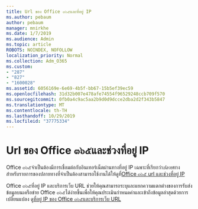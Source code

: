 ```yaml
---
title: Url ของ Office ๓๖๕และที่อยู่ IP
ms.author: pebaum
author: pebaum
manager: mnirkhe
ms.date: 1/7/2019
ms.audience: Admin
ms.topic: article
ROBOTS: NOINDEX, NOFOLLOW
localization_priority: Normal
ms.collection: Adm_O365
ms.custom:
- "287"
- "827"
- "1600028"
ms.assetid: 6056169e-6e69-4b5f-bb67-15b5ef39ec59
ms.openlocfilehash: 31d32b007e478afe74554f96529248ccb709f570
ms.sourcegitcommit: 0fb0a4c9ac5aa2b9d0d9dcce2dba2d2f343b5847
ms.translationtype: MT
ms.contentlocale: th-TH
ms.lasthandoff: 10/29/2019
ms.locfileid: "37775334"
---
```

# <a name="office-365-urls-and-ip-address-ranges"></a>Url ของ Office ๓๖๕และช่วงที่อยู่ IP

Office ๓๖๕จำเป็นต้องมีการเชื่อมต่อกับอินเทอร์เน็ตผ่านทางที่อยู่ IP เฉพาะที่เรียกว่า*ปลาย*ทาง
สำหรับรายการของปลายทางที่จำเป็นต้องสามารถใช้งานได้ให้ดูที่[Office ๓๖๕ url และช่วงที่อยู่ IP](https://docs.microsoft.com/office365/enterprise/urls-and-ip-address-ranges) 

Office ๓๖๕ที่อยู่ IP และบริการเว็บ URL ช่วยให้คุณสามารถระบุและแยกความแตกต่างของการรับส่งข้อมูลบนเครือข่าย Office ๓๖๕ได้ง่ายขึ้นเพื่อให้คุณประเมินกำหนดค่าและเข้าถึงข้อมูลล่าสุดด้วยการเปลี่ยนแปลง ดู[ที่อยู่ IP ของ Office ๓๖๕และบริการเว็บ URL](https://docs.microsoft.com/office365/enterprise/office-365-ip-web-service)